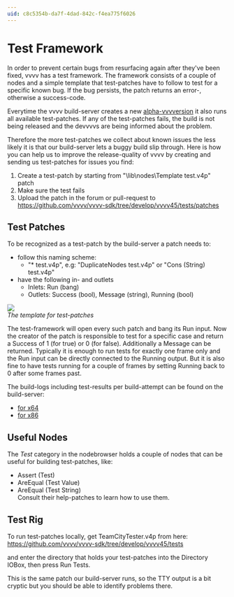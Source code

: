 ```yaml
---
uid: c8c5354b-da7f-4dad-842c-f4ea775f6026
---
```


# Test Framework
In order to prevent certain bugs from resurfacing again after they've been fixed, vvvv has a test framework. The framework consists of a couple of nodes and a simple template that test-patches have to follow to test for a specific known bug. If the bug persists, the patch returns an error-, otherwise a success-code.   

Everytime the vvvv build-server creates a new [alpha-vvvversion](https://vvvv.org/downloads/alphas) it also runs all available test-patches. If any of the test-patches fails, the build is not being released and the devvvvs are being informed about the problem.  

Therefore the more test-patches we collect about known issues the less likely it is that our build-server lets a buggy build slip through. Here is how you can help us to improve the release-quality of vvvv by creating and sending us test-patches for issues you find:  

1. Create a test-patch by starting from "\lib\nodes\Template test.v4p" patch
1. Make sure the test fails
1. Upload the patch in the forum or pull-request to https://github.com/vvvv/vvvv-sdk/tree/develop/vvvv45/tests/patches

## Test Patches
To be recognized as a test-patch by the build-server a patch needs to:  
* follow this naming scheme:  
  * "* test.v4p", e.g: "DuplicateNodes test.v4p" or "Cons (String) test.v4p"  
* have the following in- and outlets  
  * Inlets: Run (bang)  
  * Outlets: Success (bool), Message (string), Running (bool)  

![](~/img/Template2(Test)_2017.03.14-18.34.04_0.png "")  
*The template for test-patches*  

The test-framework will open every such patch and bang its <span class="pin">Run</span> input. Now the creator of the patch is responsible to test for a specific case and return a <span class="pin">Success</span> of 1 (for true) or 0 (for false). Additionally a <span class="pin">Message</span> can be returned. Typically it is enough to run tests for exactly one frame only and the <span class="pin">Run</span> input can be directly connected to the <span class="pin">Running</span> output. But it is also fine to have tests running for a couple of frames by setting <span class="pin">Running</span> back to 0 after some frames past.   

The build-logs including test-results per build-attempt can be found on the build-server:  
* <a href="http://vvvv.org:8111/viewType.html?buildTypeId=vvvv45_alpha_x64" class="extURL" target="_blank">for x64</a>  
* <a href="http://vvvv.org:8111/viewType.html?buildTypeId=vvvv45_alpha_x86" class="extURL" target="_blank">for x86</a>  

## Useful Nodes
The *Test* category in the nodebrowser holds a couple of nodes that can be useful for building test-patches, like:  
- Assert (Test)  
- AreEqual (Test Value)  
- AreEqual (Test String)  
Consult their help-patches to learn how to use them.  

## Test Rig
To run test-patches locally, get TeamCityTester.v4p from here:  
https://github.com/vvvv/vvvv-sdk/tree/develop/vvvv45/tests  

and enter the directory that holds your test-patches into the Directory IOBox, then press Run Tests.  

This is the same patch our build-server runs, so the TTY output is a bit cryptic but you should be able to identify problems there.